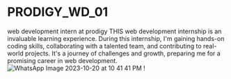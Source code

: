 # PRODIGY_WD_01
web development intern at prodigy 
THIS web development internship is an invaluable learning experience. During this internship, I'm gaining hands-on coding skills, collaborating with a talented team, and contributing to real-world projects. It's a journey of challenges and growth, preparing me for a promising career in web development.
![WhatsApp Image 2023-10-20 at 10 41 41 PM](https://github.com/ajay-shan18/PRODIGY_WD_01/assets/148553946/6abca8e8-1097-49ac-8568-6bf687d755a1)
!
